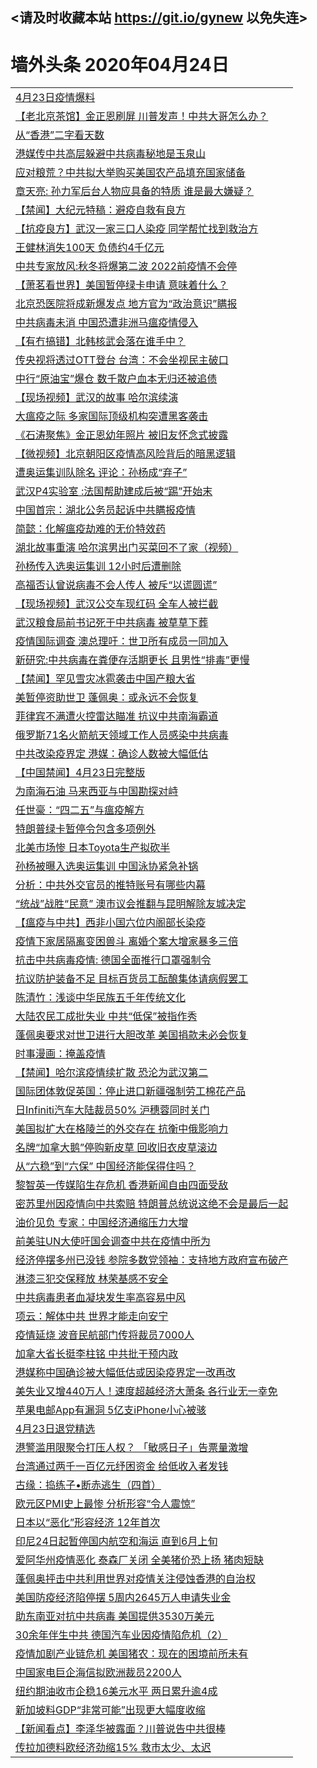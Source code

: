 ## <请及时收藏本站 https://git.io/gynew 以免失连> </a>
# 墙外头条 2020年04月24日</a>


<table>

<tr><td colspan="2" align="left"><a href="https://xfine.casa/?name=c1161540&key=exgxucyqmkwgvwch&from=gy">4月23日疫情爆料</a></td></tr>
<tr><td colspan="2" align="left"><a href="https://xfine.casa/?name=c1161513&key=exgxucyqmkwgvwch&from=gy">【老北京茶馆】金正恩刷屏 川普发声！中共大哥怎么办？</a></td></tr>
<tr><td colspan="2" align="left"><a href="https://xfine.casa/?name=c1161544&key=exgxucyqmkwgvwch&from=gy">从“香港”二字看天数</a></td></tr>
<tr><td colspan="2" align="left"><a href="https://xfine.casa/?name=c1161491&key=exgxucyqmkwgvwch&from=gy">港媒传中共高层躲避中共病毒秘地是玉泉山</a></td></tr>
<tr><td colspan="2" align="left"><a href="https://xfine.casa/?name=c1161560&key=exgxucyqmkwgvwch&from=gy">应对粮荒？中共拟大举购买美国农产品填充国家储备</a></td></tr>
<tr><td colspan="2" align="left"><a href="https://xfine.casa/?name=c1161578&key=exgxucyqmkwgvwch&from=gy">章天亮: 孙力军后台人物应具备的特质 谁是最大嫌疑？</a></td></tr>
<tr><td colspan="2" align="left"><a href="https://xfine.casa/?name=c1161541&key=exgxucyqmkwgvwch&from=gy">【禁闻】大纪元特稿：避疫自救有良方</a></td></tr>
<tr><td colspan="2" align="left"><a href="https://xfine.casa/?name=c1161502&key=exgxucyqmkwgvwch&from=gy">【抗疫良方】武汉一家三口人染疫 同学帮忙找到救治方</a></td></tr>
<tr><td colspan="2" align="left"><a href="https://xfine.casa/?name=c1161535&key=exgxucyqmkwgvwch&from=gy">王健林消失100天 负债约4千亿元</a></td></tr>
<tr><td colspan="2" align="left"><a href="https://xfine.casa/?name=c1161512&key=exgxucyqmkwgvwch&from=gy">中共专家放风:秋冬将爆第二波 2022前疫情不会停</a></td></tr>
<tr><td colspan="2" align="left"><a href="https://xfine.casa/?name=c1161546&key=exgxucyqmkwgvwch&from=gy">【萧茗看世界】美国暂停绿卡申请 意味着什么？</a></td></tr>
<tr><td colspan="2" align="left"><a href="https://xfine.casa/?name=c1161505&key=exgxucyqmkwgvwch&from=gy">北京恐医院将成新爆发点 地方官为“政治意识”瞒报</a></td></tr>
<tr><td colspan="2" align="left"><a href="https://xfine.casa/?name=c1161489&key=exgxucyqmkwgvwch&from=gy">中共病毒未消 中国恐遭非洲马瘟疫情侵入</a></td></tr>
<tr><td colspan="2" align="left"><a href="https://xfine.casa/?name=c1161511&key=exgxucyqmkwgvwch&from=gy">【有冇搞错】北韩核武会落在谁手中？</a></td></tr>
<tr><td colspan="2" align="left"><a href="https://xfine.casa/?name=c1161507&key=exgxucyqmkwgvwch&from=gy">传央视将透过OTT登台 台湾：不会坐视民主破口</a></td></tr>
<tr><td colspan="2" align="left"><a href="https://xfine.casa/?name=c1161506&key=exgxucyqmkwgvwch&from=gy">中行“原油宝”爆仓 数千散户血本无归还被追债</a></td></tr>
<tr><td colspan="2" align="left"><a href="https://xfine.casa/?name=c1161536&key=exgxucyqmkwgvwch&from=gy">【现场视频】武汉的故事 哈尔滨续演</a></td></tr>
<tr><td colspan="2" align="left"><a href="https://xfine.casa/?name=c1161482&key=exgxucyqmkwgvwch&from=gy">大瘟疫之际 多家国际顶级机构突遭黑客袭击</a></td></tr>
<tr><td colspan="2" align="left"><a href="https://xfine.casa/?name=c1161514&key=exgxucyqmkwgvwch&from=gy">《石涛聚焦》金正恩幼年照片 被旧友怀念式披露</a></td></tr>
<tr><td colspan="2" align="left"><a href="https://xfine.casa/?name=c1161526&key=exgxucyqmkwgvwch&from=gy">【微视频】北京朝阳区疫情高风险背后的暗黑逻辑</a></td></tr>
<tr><td colspan="2" align="left"><a href="https://xfine.casa/?name=c1161537&key=exgxucyqmkwgvwch&from=gy">遭奥运集训队除名 评论：孙杨成“弃子”</a></td></tr>
<tr><td colspan="2" align="left"><a href="https://xfine.casa/?name=c1161504&key=exgxucyqmkwgvwch&from=gy">武汉P4实验室 :法国帮助建成后被“踢”开始末</a></td></tr>
<tr><td colspan="2" align="left"><a href="https://xfine.casa/?name=c1161558&key=exgxucyqmkwgvwch&from=gy">中国首宗：湖北公务员起诉中共瞒报疫情</a></td></tr>
<tr><td colspan="2" align="left"><a href="https://xfine.casa/?name=c1161547&key=exgxucyqmkwgvwch&from=gy">简懿：化解瘟疫劫难的无价特效药</a></td></tr>
<tr><td colspan="2" align="left"><a href="https://xfine.casa/?name=c1161542&key=exgxucyqmkwgvwch&from=gy">湖北故事重演 哈尔滨男出门买菜回不了家（视频）</a></td></tr>
<tr><td colspan="2" align="left"><a href="https://xfine.casa/?name=c1161495&key=exgxucyqmkwgvwch&from=gy">孙杨传入选奥运集训 12小时后遭删除</a></td></tr>
<tr><td colspan="2" align="left"><a href="https://xfine.casa/?name=c1161543&key=exgxucyqmkwgvwch&from=gy">高福否认曾说病毒不会人传人 被斥“以谎圆谎”</a></td></tr>
<tr><td colspan="2" align="left"><a href="https://xfine.casa/?name=c1161534&key=exgxucyqmkwgvwch&from=gy">【现场视频】武汉公交车现红码 全车人被拦截</a></td></tr>
<tr><td colspan="2" align="left"><a href="https://xfine.casa/?name=c1161510&key=exgxucyqmkwgvwch&from=gy">武汉粮食局前书记死于中共病毒 被草草下葬</a></td></tr>
<tr><td colspan="2" align="left"><a href="https://xfine.casa/?name=c1161557&key=exgxucyqmkwgvwch&from=gy">疫情国际调查 澳总理吁：世卫所有成员一同加入</a></td></tr>
<tr><td colspan="2" align="left"><a href="https://xfine.casa/?name=c1161521&key=exgxucyqmkwgvwch&from=gy">新研究:中共病毒在粪便存活期更长 且男性“排毒”更慢</a></td></tr>
<tr><td colspan="2" align="left"><a href="https://xfine.casa/?name=c1161527&key=exgxucyqmkwgvwch&from=gy">【禁闻】罕见雪灾冰雹袭击中国产粮大省</a></td></tr>
<tr><td colspan="2" align="left"><a href="https://xfine.casa/?name=c1161499&key=exgxucyqmkwgvwch&from=gy">美暂停资助世卫 蓬佩奥：或永远不会恢复</a></td></tr>
<tr><td colspan="2" align="left"><a href="https://xfine.casa/?name=c1161559&key=exgxucyqmkwgvwch&from=gy">菲律宾不满遭火控雷达瞄准 抗议中共南海霸道</a></td></tr>
<tr><td colspan="2" align="left"><a href="https://xfine.casa/?name=c1161492&key=exgxucyqmkwgvwch&from=gy">俄罗斯71名火箭航天领域工作人员感染中共病毒</a></td></tr>
<tr><td colspan="2" align="left"><a href="https://xfine.casa/?name=c1161501&key=exgxucyqmkwgvwch&from=gy">中共改染疫界定 港媒：确诊人数被大幅低估</a></td></tr>
<tr><td colspan="2" align="left"><a href="https://xfine.casa/?name=c1161577&key=exgxucyqmkwgvwch&from=gy">【中国禁闻】4月23日完整版</a></td></tr>
<tr><td colspan="2" align="left"><a href="https://xfine.casa/?name=c1161494&key=exgxucyqmkwgvwch&from=gy">为南海石油 马来西亚与中国勘探对峙</a></td></tr>
<tr><td colspan="2" align="left"><a href="https://xfine.casa/?name=c1161548&key=exgxucyqmkwgvwch&from=gy">任世豪：“四二五”与瘟疫解方</a></td></tr>
<tr><td colspan="2" align="left"><a href="https://xfine.casa/?name=c1161531&key=exgxucyqmkwgvwch&from=gy">特朗普绿卡暂停令包含多项例外</a></td></tr>
<tr><td colspan="2" align="left"><a href="https://xfine.casa/?name=c1161564&key=exgxucyqmkwgvwch&from=gy">北美市场惨 日本Toyota生产拟砍半</a></td></tr>
<tr><td colspan="2" align="left"><a href="https://xfine.casa/?name=c1161525&key=exgxucyqmkwgvwch&from=gy">孙杨被曝入选奥运集训 中国泳协紧急补锅</a></td></tr>
<tr><td colspan="2" align="left"><a href="https://xfine.casa/?name=c1161576&key=exgxucyqmkwgvwch&from=gy">分析：中共外交官员的推特账号有哪些内幕</a></td></tr>
<tr><td colspan="2" align="left"><a href="https://xfine.casa/?name=c1161556&key=exgxucyqmkwgvwch&from=gy">“统战”战胜“民意” 澳市议会推翻与昆明解除友城决定</a></td></tr>
<tr><td colspan="2" align="left"><a href="https://xfine.casa/?name=c1161538&key=exgxucyqmkwgvwch&from=gy">【瘟疫与中共】西非小国六位内阁部长染疫</a></td></tr>
<tr><td colspan="2" align="left"><a href="https://xfine.casa/?name=c1161516&key=exgxucyqmkwgvwch&from=gy">疫情下家居隔离变困兽斗 离婚个案大增家暴多三倍</a></td></tr>
<tr><td colspan="2" align="left"><a href="https://xfine.casa/?name=c1161493&key=exgxucyqmkwgvwch&from=gy">抗击中共病毒疫情: 德国全面推行口罩强制令</a></td></tr>
<tr><td colspan="2" align="left"><a href="https://xfine.casa/?name=c1161532&key=exgxucyqmkwgvwch&from=gy">抗议防护装备不足 目标百货员工酝酿集体请病假罢工</a></td></tr>
<tr><td colspan="2" align="left"><a href="https://xfine.casa/?name=c1161545&key=exgxucyqmkwgvwch&from=gy">陈清竹：浅谈中华民族五千年传统文化</a></td></tr>
<tr><td colspan="2" align="left"><a href="https://xfine.casa/?name=c1161509&key=exgxucyqmkwgvwch&from=gy">大陆农民工成批失业 中共“低保”被指作秀</a></td></tr>
<tr><td colspan="2" align="left"><a href="https://xfine.casa/?name=c1161490&key=exgxucyqmkwgvwch&from=gy">蓬佩奥要求对世卫进行大胆改革 美国捐款未必会恢复</a></td></tr>
<tr><td colspan="2" align="left"><a href="https://xfine.casa/?name=c1161523&key=exgxucyqmkwgvwch&from=gy">时事漫画：掩盖疫情</a></td></tr>
<tr><td colspan="2" align="left"><a href="https://xfine.casa/?name=c1161579&key=exgxucyqmkwgvwch&from=gy">【禁闻】哈尔滨疫情续扩散 恐沦为武汉第二</a></td></tr>
<tr><td colspan="2" align="left"><a href="https://xfine.casa/?name=c1161562&key=exgxucyqmkwgvwch&from=gy">国际团体敦促英国：停止进口新疆强制劳工棉花产品</a></td></tr>
<tr><td colspan="2" align="left"><a href="https://xfine.casa/?name=c1161520&key=exgxucyqmkwgvwch&from=gy">日Infiniti汽车大陆裁员50% 沪穗蓉同时关门</a></td></tr>
<tr><td colspan="2" align="left"><a href="https://xfine.casa/?name=c1161488&key=exgxucyqmkwgvwch&from=gy">美国拟扩大在格陵兰的外交存在 抗衡中俄影响力</a></td></tr>
<tr><td colspan="2" align="left"><a href="https://xfine.casa/?name=c1161528&key=exgxucyqmkwgvwch&from=gy">名牌“加拿大鹅”停购新皮草 回收旧衣皮草滚边</a></td></tr>
<tr><td colspan="2" align="left"><a href="https://xfine.casa/?name=c1161554&key=exgxucyqmkwgvwch&from=gy">从“六稳”到“六保” 中国经济能保得住吗？</a></td></tr>
<tr><td colspan="2" align="left"><a href="https://xfine.casa/?name=c1161515&key=exgxucyqmkwgvwch&from=gy">黎智英一传媒陷生存危机 香港新闻自由四面受敌</a></td></tr>
<tr><td colspan="2" align="left"><a href="https://xfine.casa/?name=c1161487&key=exgxucyqmkwgvwch&from=gy">密苏里州因疫情向中共索赔 特朗普总统说这绝不会是最后一起</a></td></tr>
<tr><td colspan="2" align="left"><a href="https://xfine.casa/?name=c1161583&key=exgxucyqmkwgvwch&from=gy">油价见负 专家：中国经济通缩压力大增</a></td></tr>
<tr><td colspan="2" align="left"><a href="https://xfine.casa/?name=c1161500&key=exgxucyqmkwgvwch&from=gy">前美驻UN大使吁国会调查中共在疫情中所为</a></td></tr>
<tr><td colspan="2" align="left"><a href="https://xfine.casa/?name=c1161529&key=exgxucyqmkwgvwch&from=gy">经济停摆多州已没钱 参院多数党领袖：支持地方政府宣布破产</a></td></tr>
<tr><td colspan="2" align="left"><a href="https://xfine.casa/?name=c1161517&key=exgxucyqmkwgvwch&from=gy">淋漆三犯交保释放 林荣基感不安全</a></td></tr>
<tr><td colspan="2" align="left"><a href="https://xfine.casa/?name=c1161530&key=exgxucyqmkwgvwch&from=gy">中共病毒患者血凝块发生率高容易中风</a></td></tr>
<tr><td colspan="2" align="left"><a href="https://xfine.casa/?name=c1161522&key=exgxucyqmkwgvwch&from=gy">项云：解体中共 世界才能走向安宁</a></td></tr>
<tr><td colspan="2" align="left"><a href="https://xfine.casa/?name=c1161563&key=exgxucyqmkwgvwch&from=gy">疫情延烧 波音民航部门传将裁员7000人</a></td></tr>
<tr><td colspan="2" align="left"><a href="https://xfine.casa/?name=c1161550&key=exgxucyqmkwgvwch&from=gy">加拿大省长挺李柱铭 中共批干预内政</a></td></tr>
<tr><td colspan="2" align="left"><a href="https://xfine.casa/?name=c1161503&key=exgxucyqmkwgvwch&from=gy">港媒称中国确诊被大幅低估或因染疫界定一改再改</a></td></tr>
<tr><td colspan="2" align="left"><a href="https://xfine.casa/?name=c1161518&key=exgxucyqmkwgvwch&from=gy">美失业又增440万人！速度超越经济大萧条 各行业无一幸免</a></td></tr>
<tr><td colspan="2" align="left"><a href="https://xfine.casa/?name=c1161486&key=exgxucyqmkwgvwch&from=gy">苹果电邮App有漏洞 5亿支iPhone小心被骇</a></td></tr>
<tr><td colspan="2" align="left"><a href="https://xfine.casa/?name=c1161539&key=exgxucyqmkwgvwch&from=gy">4月23日退党精选</a></td></tr>
<tr><td colspan="2" align="left"><a href="https://xfine.casa/?name=c1161552&key=exgxucyqmkwgvwch&from=gy">港警滥用限聚令打压人权？ 「敏感日子」告票量激增</a></td></tr>
<tr><td colspan="2" align="left"><a href="https://xfine.casa/?name=c1161553&key=exgxucyqmkwgvwch&from=gy">台湾通过两千一百亿元纾困资金 给低收入者发钱</a></td></tr>
<tr><td colspan="2" align="left"><a href="https://xfine.casa/?name=c1161524&key=exgxucyqmkwgvwch&from=gy">古缘：捣练子•断赤逃生（四首）</a></td></tr>
<tr><td colspan="2" align="left"><a href="https://xfine.casa/?name=c1161585&key=exgxucyqmkwgvwch&from=gy">欧元区PMI史上最惨 分析形容“令人震惊”</a></td></tr>
<tr><td colspan="2" align="left"><a href="https://xfine.casa/?name=c1161586&key=exgxucyqmkwgvwch&from=gy">日本以“恶化”形容经济 12年首次</a></td></tr>
<tr><td colspan="2" align="left"><a href="https://xfine.casa/?name=c1161561&key=exgxucyqmkwgvwch&from=gy">印尼24日起暂停国内航空和海运 直到6月上旬</a></td></tr>
<tr><td colspan="2" align="left"><a href="https://xfine.casa/?name=c1161551&key=exgxucyqmkwgvwch&from=gy">爱阿华州疫情恶化 泰森厂关闭 全美猪价恐上扬 猪肉短缺</a></td></tr>
<tr><td colspan="2" align="left"><a href="https://xfine.casa/?name=c1161555&key=exgxucyqmkwgvwch&from=gy">蓬佩奥抨击中共利用世界对疫情关注侵蚀香港的自治权</a></td></tr>
<tr><td colspan="2" align="left"><a href="https://xfine.casa/?name=c1161485&key=exgxucyqmkwgvwch&from=gy">美国防疫经济陷停摆 5周内2645万人申请失业金</a></td></tr>
<tr><td colspan="2" align="left"><a href="https://xfine.casa/?name=c1161484&key=exgxucyqmkwgvwch&from=gy">助东南亚对抗中共病毒 美国提供3530万美元</a></td></tr>
<tr><td colspan="2" align="left"><a href="https://xfine.casa/?name=c1161519&key=exgxucyqmkwgvwch&from=gy">30余年伴生中共 德国汽车业因疫情陷危机（2）</a></td></tr>
<tr><td colspan="2" align="left"><a href="https://xfine.casa/?name=c1161549&key=exgxucyqmkwgvwch&from=gy">疫情加剧产业链危机 美国猪农：现在的困境前所未有</a></td></tr>
<tr><td colspan="2" align="left"><a href="https://xfine.casa/?name=c1161581&key=exgxucyqmkwgvwch&from=gy">中国家电巨企海信拟欧洲裁员2200人</a></td></tr>
<tr><td colspan="2" align="left"><a href="https://xfine.casa/?name=c1161580&key=exgxucyqmkwgvwch&from=gy">纽约期油收市企稳16美元水平 两日累升逾4成</a></td></tr>
<tr><td colspan="2" align="left"><a href="https://xfine.casa/?name=c1161584&key=exgxucyqmkwgvwch&from=gy">新加坡料GDP“非常可能”出现更大幅度收缩</a></td></tr>
<tr><td colspan="2" align="left"><a href="https://xfine.casa/?name=c1161533&key=exgxucyqmkwgvwch&from=gy">【新闻看点】李泽华被露面？川普说告中共很棒</a></td></tr>
<tr><td colspan="2" align="left"><a href="https://xfine.casa/?name=c1161582&key=exgxucyqmkwgvwch&from=gy">传拉加德料欧经济劲缩15% 救市太少、太迟</a></td></tr>


</table>
